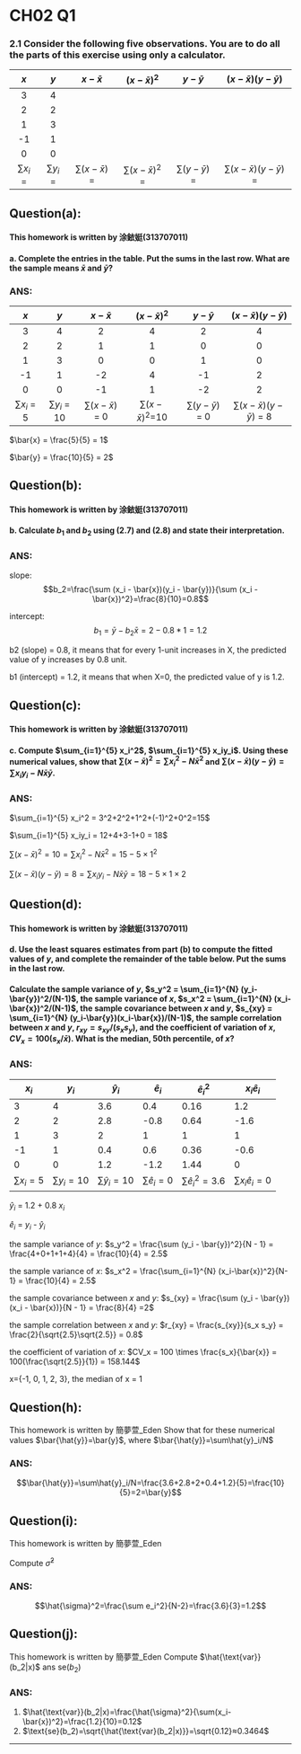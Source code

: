# CH02 Q1

### 2.1 Consider the following five observations. You are to do all the parts of this exercise using only a calculator.

| $x$ | $y$ | $x-\bar{x}$ | $(x-\bar{x})^2$ | $y-\bar{y}$ | $(x-\bar{x})(y-\bar{y})$ |
|:---:|:---:|:-----------:|:---------------:|:-----------:|:------------------------:|
| 3   | 4   |             |                 |             |                          |
| 2   | 2   |             |                 |             |                          |
| 1   | 3   |             |                 |             |                          |
| -1  | 1   |             |                 |             |                          |
| 0   | 0   |             |                 |             |                          |
| $\sum x_i$ = | $\sum y_i$ = | $\sum (x-\bar{x})$ = | $\sum (x-\bar{x})^2$ = | $\sum (y-\bar{y})$ =  | $\sum(x-\bar{x})(y-\bar{y})$ = |    

## **Question(a):**
#### This homework is written by 涂銥娗(313707011)
#### a. Complete the entries in the table. Put the sums in the last row. What are the sample means $\bar{x}$ and $\bar{y}$?
### ANS:
| $x$ | $y$ | $x-\bar{x}$ | $(x-\bar{x})^2$ | $y-\bar{y}$ | $(x-\bar{x})(y-\bar{y})$ |
|:---:|:---:|:-----------:|:---------------:|:-----------:|:------------------------:|
| 3   | 4   |2            |4                |2            |4                         |
| 2   | 2   |1            |1                |0            |0                         |
| 1   | 3   |0            |0                |1            |0                         |
| -1  | 1   |-2           |4                |-1           |2                         |
| 0   | 0   |-1           |1                |-2           |2                         |
| $\sum x_i$ = 5 | $\sum y_i$ = 10| $\sum (x-\bar{x})$ = 0| $\sum (x-\bar{x})^2$=10 | $\sum (y-\bar{y})$ = 0 | $\sum(x-\bar{x})(y-\bar{y})$ = 8|

$\bar{x} = \frac{5}{5} = 1$   

$\bar{y} = \frac{10}{5} = 2$


## **Question(b):**
#### This homework is written by 涂銥娗(313707011)
#### b. Calculate $b_1$ and $b_2$ using (2.7) and (2.8) and state their interpretation.

### ANS:
slope: $$b_2=\frac{\sum (x_i - \bar{x})(y_i - \bar{y})}{\sum (x_i - \bar{x})^2}=\frac{8}{10}=0.8$$  

intercept: $$b_1=\bar{y}-b_2\bar{x}=2-0.8*1=1.2$$  

b2 (slope) = 0.8, it means that for every 1-unit increases in X, the predicted value of y increases by 0.8 unit.

b1 (intercept) = 1.2, it means that when X=0, the predicted value of y is 1.2.


## **Question(c):**
#### This homework is written by 涂銥娗(313707011)
#### c. Compute $\sum_{i=1}^{5} x_i^2$, $\sum_{i=1}^{5} x_iy_i$. Using these numerical values, show that $\sum (x-\bar{x})^2 = \sum x_i^2 - N\bar{x}^2$ and $\sum(x-\bar{x})(y-\bar{y}) = \sum x_i y_i - N\bar{x}\bar{y}$.

### ANS:
$\sum_{i=1}^{5} x_i^2 = 3^2+2^2+1^2+(-1)^2+0^2=15$     
    
$\sum_{i=1}^{5} x_iy_i = 12+4+3-1+0 = 18$    
    
$\sum (x-\bar{x})^2 = 10 = \sum x_i^2 - N\bar{x}^2 = 15 - 5\times 1^2$   

$\sum(x-\bar{x})(y-\bar{y}) = 8 = \sum x_i y_i - N\bar{x}\bar{y} = 18 - 5\times 1\times 2$


## **Question(d):**
#### This homework is written by 涂銥娗(313707011)
#### d. Use the least squares estimates from part (b) to compute the fitted values of $y$, and complete the remainder of the table below. Put the sums in the last row. 
#### Calculate the sample variance of $y$, $s_y^2 = \sum_{i=1}^{N} (y_i-\bar{y})^2/(N-1)$, the sample variance of $x$, $s_x^2 = \sum_{i=1}^{N} (x_i-\bar{x})^2/(N-1)$, the sample covariance between $x$ and $y$, $s_{xy} = \sum_{i=1}^{N} (y_i-\bar{y})(x_i-\bar{x})/(N-1)$, the sample correlation between $x$ and $y$, $r_{xy} = s_{xy}/(s_x s_y)$, and the coefficient of variation of $x$, $CV_x = 100(s_x/\bar{x})$. What is the median, 50th percentile, of $x$?

### ANS:
| $x_i$   | $y_i$   | $\hat{y}_i$ | $\hat{e}_i$ | $\hat{e}_i^2$ | $x_i \hat{e}_i$ |
|-----|-----|-------------|-----------------|-------------|----------------------------|
| 3   | 4   |     3.6      |      0.4        |      0.16    |           1.2               |
| 2   | 2   |     2.8      |       -0.8      |       0.64   |           -1.6              |
| 1   | 3   |      2       |        1        |      1       |           1                 |
| -1  | 1   |      0.4     |        0.6      |      0.36    |           -0.6              |
| 0   | 0   |      1.2     |       -1.2      |      1.44    |           0                 |
| $\sum{x}_i=5$ | $\sum{y}_i=10$ | $\sum\hat{y}_i=10$ | $\sum\hat{e}_i=0$ | $\sum\hat{e}_i^2=3.6$ | $\sum{x}_i \hat{e}_i=0$ |

$\hat{y}_i$ = 1.2 + 0.8 $x_i$

$\hat{e}_i$ = $y_i$ - $\hat{y}_i$

the sample variance of $y$: $s_y^2 = \frac{\sum (y_i - \bar{y})^2}{N - 1} = \frac{4+0+1+1+4}{4} =  \frac{10}{4} = 2.5$  

the sample variance of $x$: $s_x^2 = \frac{\sum_{i=1}^{N} (x_i-\bar{x})^2}{N-1} = \frac{10}{4} = 2.5$  

the sample covariance between $x$ and $y$: $s_{xy} = \frac{\sum (y_i - \bar{y})(x_i - \bar{x})}{N - 1} = \frac{8}{4} =2$   

the sample correlation between $x$ and $y$: $r_{xy} = \frac{s_{xy}}{s_x s_y} = \frac{2}{\sqrt{2.5}\sqrt{2.5}} = 0.8$  

the coefficient of variation of $x$: $CV_x = 100 \times \frac{s_x}{\bar{x}} = 100(\frac{\sqrt{2.5}}{1}) = 158.144$  

x={-1, 0, 1, 2, 3}, the median of x = 1  



## **Question(h):**
This homework is written by 簡夢萱_Eden
Show that for these numerical values $\bar{\hat{y}}=\bar{y}$, where $\bar{\hat{y}}=\sum\hat{y}_i/N$

### ANS:

$$\bar{\hat{y}}=\sum\hat{y}_i/N=\frac{3.6+2.8+2+0.4+1.2}{5}=\frac{10}{5}=2=\bar{y}$$

## **Question(i):**
This homework is written by 簡夢萱_Eden

Compute $\hat{\sigma}^2$

### ANS:

$$\hat{\sigma}^2=\frac{\sum e_i^2}{N-2}=\frac{3.6}{3}=1.2$$


## **Question(j):**
This homework is written by 簡夢萱_Eden
Compute $\hat{\text{var}}(b_2|x)$ ans $\text{se}(b_2)$

### ANS:
 1. $\hat{\text{var}}(b_2|x)=\frac{\hat{\sigma}^2}{\sum(x_i-\bar{x})^2}=\frac{1.2}{10}=0.12$
 2. $\text{se}(b_2)=\sqrt{\hat{\text{var}(b_2|x)}}=\sqrt{0.12}≈0.3464$

---
